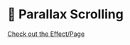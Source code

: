 # 🎨 Parallax Scrolling

[Check out the Effect/Page](https://moelasec.github.io/CSS-Parallax-Scrolling/)